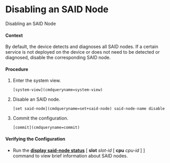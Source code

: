 Disabling an SAID Node
======================

Disabling an SAID Node

#### Context

By default, the device detects and diagnoses all SAID nodes. If a certain service is not deployed on the device or does not need to be detected or diagnosed, disable the corresponding SAID node.


#### Procedure

1. Enter the system view.
   
   
   ```
   [system-view](cmdqueryname=system-view)
   ```
2. Disable an SAID node.
   
   
   ```
   [set said-node](cmdqueryname=set+said-node) said-node-name disable
   ```
3. Commit the configuration.
   
   
   ```
   [commit](cmdqueryname=commit)
   ```

#### Verifying the Configuration

* Run the [**display said-node status**](cmdqueryname=display+said-node+status) [ **slot** *slot-id* [ **cpu** *cpu-id* ] ] command to view brief information about SAID nodes.